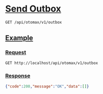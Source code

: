 # [Send Outbox]()

<!--
@category Internal
-->

```bash
GET /api/otomax/v1/outbox
```

## [Example]()

### [Request]()

```bash
GET http://localhost/api/otomax/v1/outbox
```

### [Response]()

```json
{"code":200,"message":"OK","data":[]}
```